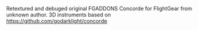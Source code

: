 Retextured and debuged original FGADDONS Concorde for FlightGear from unknown author. 3D instruments based on https://github.com/godarklight/concorde

